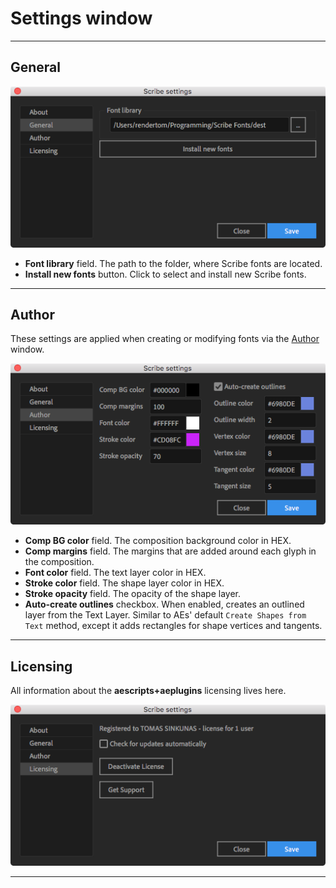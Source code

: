 # Settings window

---

## General

![settings-general](../assets/interface/settings-general.png)

- **Font library** field. The path to the folder, where Scribe fonts are located.
- **Install new fonts** button. Click to select and install new Scribe fonts.

---

## Author

These settings are applied when creating or modifying fonts via the [Author](interface/author.md) window.

![settings-author](../assets/interface/settings-author.png)

- **Comp BG color** field. The composition background color in HEX.
- **Comp margins** field. The margins that are added around each glyph in the composition.
- **Font color** field. The text layer color in HEX.
- **Stroke color** field. The shape layer color in HEX.
- **Stroke opacity** field. The opacity of the shape layer.
- **Auto-create outlines** checkbox. When enabled, creates an outlined layer from the Text Layer. Similar to AEs' default `Create Shapes from Text` method, except it adds rectangles for shape vertices and tangents.

---

## Licensing

All information about the **aescripts+aeplugins** licensing lives here.

![settings-licensing](../assets/interface/settings-licensing.png)

---
